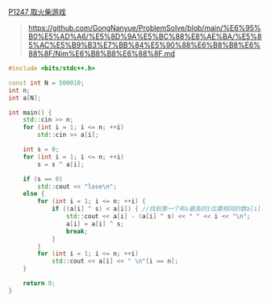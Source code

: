 [P1247 取火柴游戏](https://www.luogu.com.cn/problem/P1247)

> https://github.com/GongNanyue/ProblemSolve/blob/main/%E6%95%B0%E5%AD%A6/%E5%8D%9A%E5%BC%88%E8%AE%BA/%E5%85%AC%E5%B9%B3%E7%BB%84%E5%90%88%E6%B8%B8%E6%88%8F/Nim%E6%B8%B8%E6%88%8F.md

```cpp
#include <bits/stdc++.h>

const int N = 500010;
int n;
int a[N];

int main() {
    std::cin >> n;
    for (int i = 1; i <= n; ++i)
        std::cin >> a[i];

    int s = 0;
    for (int i = 1; i <= n; ++i)
        s = s ^ a[i];

    if (s == 0)
        std::cout << "lose\n";
    else {
        for (int i = 1; i <= n; ++i) {
            if ((a[i] ^ s) < a[i]) { //找到第一个和s最高的1位置相同的数a[i]，满足 a[i] ^ s < a[i]
                std::cout << a[i] - (a[i] ^ s) << " " << i << "\n";
                a[i] = a[i] ^ s;
                break;
            }
        }
        for (int i = 1; i <= n; ++i)
            std::cout << a[i] << " \n"[i == n];
    }

    return 0;
}

```
